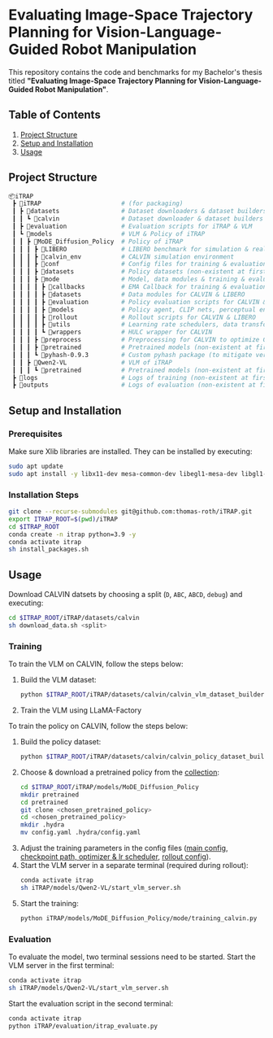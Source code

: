 # Evaluating Image-Space Trajectory Planning for Vision-Language-Guided Robot Manipulation

This repository contains the code and benchmarks for my Bachelor's thesis titled **"Evaluating Image-Space Trajectory Planning for Vision-Language-Guided Robot Manipulation"**.


## Table of Contents
1. [Project Structure](#project-structure)
2. [Setup and Installation](#setup-and-installation)
3. [Usage](#usage)


## Project Structure
```bash
📦iTRAP
 ┣ 📂iTRAP                      # (for packaging)
 ┃ ┣ 📂datasets                 # Dataset downloaders & dataset builders for VLM & Policy
 ┃ ┃ ┗ 📂calvin                 # Dataset downloader & dataset builders for CALVIN dataset
 ┃ ┣ 📂evaluation               # Evaluation scripts for iTRAP & VLM
 ┃ ┗ 📂models                   # VLM & Policy of iTRAP
 ┃ ┃ ┣ 📂MoDE_Diffusion_Policy  # Policy of iTRAP
 ┃ ┃ ┃ ┣ 📂LIBERO               # LIBERO benchmark for simulation & real-world tests (not used)
 ┃ ┃ ┃ ┣ 📂calvin_env           # CALVIN simulation environment
 ┃ ┃ ┃ ┣ 📂conf                 # Config files for training & evaluation on CALVIN & LIBERO
 ┃ ┃ ┃ ┣ 📂datasets             # Policy datasets (non-existent at first)
 ┃ ┃ ┃ ┣ 📂mode                 # Model, data modules & training & evaluation scripts
 ┃ ┃ ┃ ┃ ┣ 📂callbacks          # EMA Callback for training & evaluation
 ┃ ┃ ┃ ┃ ┣ 📂datasets           # Data modules for CALVIN & LIBERO
 ┃ ┃ ┃ ┃ ┣ 📂evaluation         # Policy evaluation scripts for CALVIN & LIBERO (not used)
 ┃ ┃ ┃ ┃ ┣ 📂models             # Policy agent, CLIP nets, perceptual encoders & diffusion model
 ┃ ┃ ┃ ┃ ┣ 📂rollout            # Rollout scripts for CALVIN & LIBERO
 ┃ ┃ ┃ ┃ ┣ 📂utils              # Learning rate schedulers, data transforms, model saving, etc.
 ┃ ┃ ┃ ┃ ┗ 📂wrappers           # HULC wrapper for CALVIN
 ┃ ┃ ┃ ┣ 📂preprocess           # Preprocessing for CALVIN to optimize GPU utilization for training
 ┃ ┃ ┃ ┣ 📂pretrained           # Pretrained models (non-existent at first)
 ┃ ┃ ┃ ┗ 📂pyhash-0.9.3         # Custom pyhash package (to mitigate version conflicts)
 ┃ ┃ ┣ 📂Qwen2-VL               # VLM of iTRAP
 ┃ ┃ ┃ ┗ 📂pretrained           # Pretrained models (non-existent at first)
 ┣ 📂logs                       # Logs of training (non-existent at first)
 ┣ 📂outputs                    # Logs of evaluation (non-existent at first)
```


## Setup and Installation

### Prerequisites
Make sure Xlib libraries are installed. They can be installed by executing:
```bash
sudo apt update
sudo apt install -y libx11-dev mesa-common-dev libegl1-mesa-dev libgl1-mesa-dev
```

### Installation Steps
```bash
git clone --recurse-submodules git@github.com:thomas-roth/iTRAP.git
export ITRAP_ROOT=$(pwd)/iTRAP
cd $ITRAP_ROOT
conda create -n itrap python=3.9 -y
conda activate itrap
sh install_packages.sh
```


## Usage
Download CALVIN datsets by choosing a split (`D`, `ABC`, `ABCD`, `debug`) and executing:
```bash
cd $ITRAP_ROOT/iTRAP/datasets/calvin
sh download_data.sh <split>
```

### Training
To train the VLM on CALVIN, follow the steps below:
1. Build the VLM dataset:
    ```bash
    python $ITRAP_ROOT/iTRAP/datasets/calvin/calvin_vlm_dataset_builder.py --dataset-path $ITRAP_ROOT/iTRAP/datasets/calvin/task_<split> --output-dir $ITRAP_ROOT/iTRAP/models/Qwen2-VL/dataset/task_<split>
    ```
2. Train the VLM using LLaMA-Factory

To train the policy on CALVIN, follow the steps below:
1. Build the policy dataset:
    ```bash
    python $ITRAP_ROOT/iTRAP/datasets/calvin/calvin_policy_dataset_builder.py --dataset-path $ITRAP_ROOT/iTRAP/datasets/calvin/task_<split> --output-dir $ITRAP_ROOT/iTRAP/models/MoDE_Diffusion_Policy/dataset/task_<split>
    ```
2. Choose & download a pretrained policy from the [collection](https://huggingface.co/collections/mbreuss/mode-6760239f42bc757093b6de13):
    ```bash
    cd $ITRAP_ROOT/iTRAP/models/MoDE_Diffusion_Policy
    mkdir pretrained
    cd pretrained
    git clone <chosen_pretrained_policy>
    cd <chosen_pretrained_policy>
    mkdir .hydra
    mv config.yaml .hydra/config.yaml
    ```
3. Adjust the training parameters in the config files ([main config](iTRAP/models/MoDE_Diffusion_Policy/conf/config_calvin.yaml), [checkpoint path, optimizer & lr scheduler](iTRAP/models/MoDE_Diffusion_Policy/conf/model/mode_agent.yaml), [rollout config](iTRAP/models/MoDE_Diffusion_Policy/conf/callbacks/rollout_lh/calvin.yaml)).
4. Start the VLM server in a separate terminal (required during rollout):
    ```bash
    conda activate itrap
    sh iTRAP/models/Qwen2-VL/start_vlm_server.sh
    ```
5. Start the training:
    ```bash
    python iTRAP/models/MoDE_Diffusion_Policy/mode/training_calvin.py
    ```

### Evaluation
To evaluate the model, two terminal sessions need to be started.
Start the VLM server in the first terminal:
```bash
conda activate itrap
sh iTRAP/models/Qwen2-VL/start_vlm_server.sh
```
Start the evaluation script in the second terminal:
```bash
conda activate itrap
python iTRAP/evaluation/itrap_evaluate.py
```
